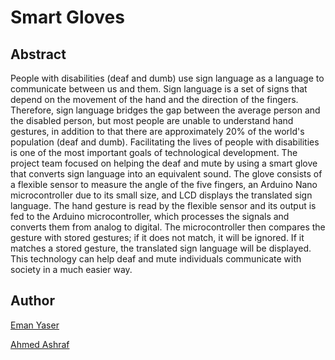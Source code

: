 # Smart Gloves

## Abstract
People with disabilities (deaf and dumb) use sign language as a language to communicate between us and them.
Sign language is a set of signs that depend on the movement of the hand and the direction of the fingers.
Therefore, sign language bridges the gap between the average person and the disabled person, but most people are unable to understand hand gestures, in addition to that there are approximately 20% of the world's population (deaf and dumb).
Facilitating the lives of people with disabilities is one of the most important goals of technological development. The project team focused on helping the deaf and mute by using a smart glove that converts sign language into an equivalent sound. The glove consists of a flexible sensor to measure the angle of the five fingers, an Arduino Nano microcontroller due to its small size, and LCD displays the translated sign language.
The hand gesture is read by the flexible sensor and its output is fed to the Arduino microcontroller, which processes the signals and converts them from analog to digital. The microcontroller then compares the gesture with stored gestures; if it does not match, it will be ignored. If it matches a stored gesture, the translated sign language will be displayed.
This technology can help deaf and mute individuals communicate with society in a much easier way.


## Author
[Eman Yaser](https://github.com/Eman92003)

[Ahmed Ashraf](https://github.com/Ghost301333)
